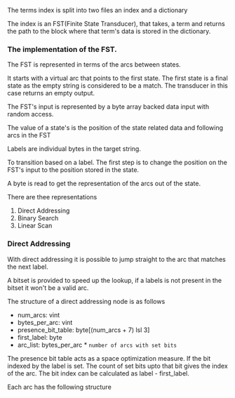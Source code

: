 The terms index is split into two files an index and a dictionary


The index is an FST(Finite State Transducer), that takes, a term and returns the path to the block where that term's data is stored in the dictionary.


### The implementation of the FST.

The FST is represented in terms of the arcs between states. 

It starts with a virtual arc that points to the first state. The first state is a final state as the empty string is considered to be a match. The transducer in this case returns an empty output.

The FST's input is represented by a byte array backed data input with random access. 

The value of a state's is the position of the state related data and following arcs in the FST

Labels are individual bytes in the target string.

To transition based on a label. The first step is to change the position on the FST's input to the position stored in the state.

A byte is read to get the representation of the arcs out of the state.

There are thee representations

1. Direct Addressing
2. Binary Search
3. Linear Scan

### Direct Addressing

With direct addressing it is possible to jump straight to the arc that matches the next label.

A bitset is provided to speed up the lookup, if a labels is not present in the bitset it won't be a valid arc.

The structure of a direct addressing node is as follows

 * num_arcs: vint
 * bytes_per_arc: vint
 * presence_bit_table: byte[(num_arcs + 7) lsl 3]
 * first_label: byte
 * arc_list: bytes_per_arc * `number of arcs with set bits`

The presence bit table acts as a space optimization measure. If the bit indexed by the label is set. The count of set bits upto that bit gives the index of the arc. The bit index can be calculated as label - first_label.

Each arc has the following structure


